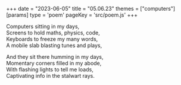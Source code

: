 +++
date = "2023-06-05"
title = "05.06.23"
themes = ["computers"]
[params]
  type = 'poem'
  pageKey = 'src/poem.js'
+++

Computers sitting in my days,  
Screens to hold maths, physics, code,  
Keyboards to freeze my many words,  
A mobile slab blasting tunes and plays,  
  
And they sit there humming in my days,  
Momentary corners filled in my abode,  
With flashing lights to tell me loads,  
Captivating info in the stalwart rays.
